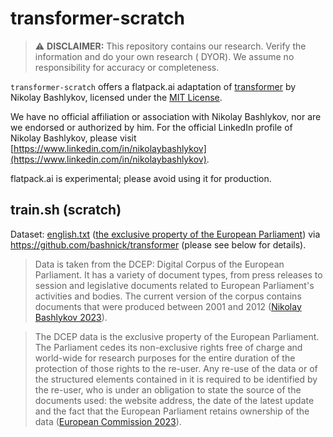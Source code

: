 # transformer-scratch

> :warning: **DISCLAIMER:** This repository contains our research. Verify the information and do your own research (
> DYOR). We assume no responsibility for accuracy or completeness.

`transformer-scratch` offers a flatpack.ai adaptation of [transformer](https://github.com/bashnick/transformer) by Nikolay Bashlykov, licensed under the [MIT License](https://github.com/bashnick/transformer/blob/master/README.md).

We have no official affiliation or association with Nikolay Bashlykov, nor are we endorsed or authorized by him. For the official LinkedIn profile of Nikolay Bashlykov, please visit [https://www.linkedin.com/in/nikolaybashlykov](https://www.linkedin.com/in/nikolaybashlykov).

flatpack.ai is experimental; please avoid using it for production.

## train.sh (scratch)

Dataset: [english.txt](https://raw.githubusercontent.com/romlingroup/transformer/master/data/english.txt) ([the exclusive property of the European Parliament](https://joint-research-centre.ec.europa.eu/language-technology-resources/dcep-digital-corpus-european-parliament_en)) via https://github.com/bashnick/transformer (please see below for details).

> Data is taken from the DCEP: Digital Corpus of the European Parliament. It has a variety of document types, from press releases to session and legislative documents related to European Parliament's activities and bodies. The current version of the corpus contains documents that were produced between 2001 and 2012 ([Nikolay Bashlykov 2023](https://github.com/bashnick/transformer)).

> The DCEP data is the exclusive property of the European Parliament. The Parliament cedes its non-exclusive rights free of charge and world-wide for research purposes for the entire duration of the protection of those rights to the re-user. Any re-use of the data or of the structured elements contained in it is required to be identified by the re-user, who is under an obligation to state the source of the documents used: the website address, the date of the latest update and the fact that the European Parliament retains ownership of the data ([European Commission 2023](https://joint-research-centre.ec.europa.eu/language-technology-resources/dcep-digital-corpus-european-parliament_en)).